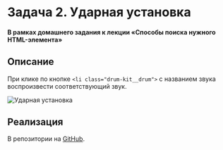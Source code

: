 # Задача 2. Ударная установка

#### В рамках домашнего задания к лекции «Способы поиска нужного HTML-элемента»

## Описание

При клике по кнопке `<li class="drum-kit__drum">` с названием звука воспроизвести соответствующий звук.

![Ударная установка](./res/drum-machine.png)

## Реализация

В репозитории на [GitHub](https://github.com/malubimcev/hj-homeworks/tree/master/html-element-collection/drum-machine).

